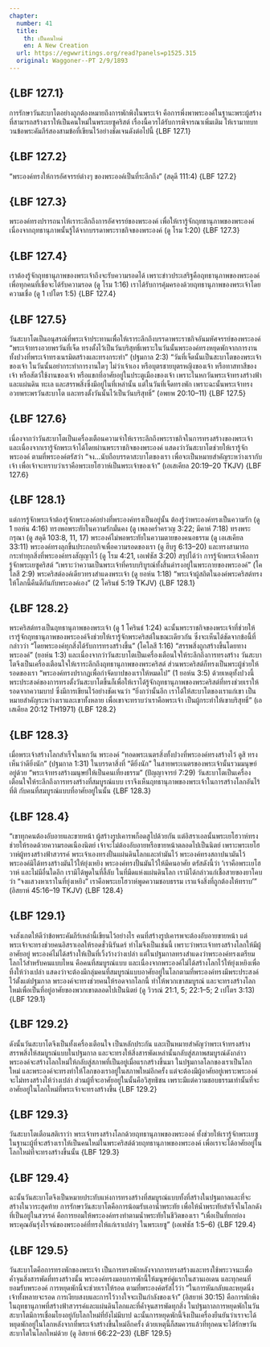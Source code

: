 ```yaml
---
chapter:
  number: 41
  title:
    th: เป็นคนใหม่
    en: A New Creation
  url: https://egwwritings.org/read?panels=p1525.315
  original: Waggoner--PT 2/9/1893
---
```


## {LBF 127.1}

การรักษาวันสะบาโตอย่างถูกต้องหมายถึงการพักพิงในพระเจ้า คือการพึ่งพาพระองค์ในฐานะพระผู้สร้างที่สามารถสร้างเราให้เป็นคนใหม่ในพระเยซูคริสต์ เรื่องนี้ควรได้รับการพิจารณาเพิ่มเติม ให้เรามาทบทวนข้อพระคัมภีร์สองสามข้อที่เขียนไว้อย่างชัดเจนดังต่อไปนี้ {LBF 127.1}

## {LBF 127.2}

“พระองค์ทรงให้การอัศจรรย์ต่างๆ ของพระองค์เป็นที่ระลึกถึง” (สดุดี 111:4) {LBF 127.2}

## {LBF 127.3}

พระองค์ทรงปรารถนาให้เราระลึกถึงการอัศจรรย์ของพระองค์ เพื่อให้เรารู้จักฤทธานุภาพของพระองค์ เนื่องจากฤทธานุภาพนั้นรู้ได้จากบรรดาพระราชกิจของพระองค์ (ดู โรม 1:20) {LBF 127.3}

## {LBF 127.4}

เราต้องรู้จักฤทธานุภาพของพระเจ้าถึงจะรับความรอดได้ เพราะข่าวประเสริฐคือฤทธานุภาพของพระองค์เพื่อทุกคนที่เชื่อจะได้รับความรอด (ดู โรม 1:16) เราได้รับการคุ้มครองด้วยฤทธานุภาพของพระเจ้าโดยความเชื่อ (ดู 1 เปโตร 1:5) {LBF 127.4}

## {LBF 127.5}

วันสะบาโตเป็นอนุสรณ์ที่พระเจ้าประทานเพื่อให้เราระลึกถึงบรรดาพระราชกิจอันมหัศจรรย์ของพระองค์ “พระเจ้าทรงอวยพรวันที่เจ็ด ทรงตั้งไว้เป็นวันบริสุทธิ์เพราะในวันนั้นพระองค์ทรงหยุดพักจากการงานทั้งปวงที่พระเจ้าทรงเนรมิตสร้างและทรงกระทำ” (ปฐมกาล 2:3) “วันที่เจ็ดนั้นเป็นสะบาโตของพระเจ้าของเจ้า ในวันนั้นอย่ากระทำการงานใดๆ ไม่ว่าเจ้าเอง หรือบุตรชายบุตรหญิงของเจ้า หรือทาสทาสีของเจ้า หรือสัตว์ใช้งานของเจ้า หรือแขกที่อาศัยอยู่ในประตูเมืองของเจ้า เพราะในหกวันพระเจ้าทรงสร้างฟ้าและแผ่นดิน ทะเล และสรรพสิ่งซึ่งมีอยู่ในที่เหล่านั้น แต่ในวันที่เจ็ดทรงพัก เพราะฉะนั้นพระเจ้าทรงอวยพระพรวันสะบาโต และทรงตั้งวันนั้นไว้เป็นวันบริสุทธิ์” (อพยพ 20:10–11) {LBF 127.5}

## {LBF 127.6}

เนื่องจากว่าวันสะบาโตเป็นเครื่องเตือนความจำให้เราระลึกถึงพระราชกิจในการทรงสร้างของพระเจ้า และเนื่องจากเรารู้จักพระเจ้าได้โดยผ่านพระราชกิจของพระองค์ แสดงว่าวันสะบาโตช่วยให้เรารู้จักพระองค์ ตามที่พระองค์ตรัสว่า “จง…นับถือบรรดาสะบาโตของเรา เพื่อจะเป็นหมายสำคัญระหว่างเรากับเจ้า เพื่อเจ้าจะทราบว่าเราคือพระเยโฮวาห์เป็นพระเจ้าของเจ้า” (เอเสเคียล 20:19–20 TKJV) {LBF 127.6}

## {LBF 128.1}

แต่การรู้จักพระเจ้าต้องรู้จักพระองค์อย่างที่พระองค์ทรงเป็นอยู่นั้น ต้องรู้ว่าพระองค์ทรงเป็นความรัก (ดู 1 ยอห์น 4:16) ทรงพอพระทัยในความรักมั่นคง (ดู เพลงคร่ำครวญ 3:22; มีคาห์ 7:18) ทรงพระกรุณา (ดู สดุดี 103:8, 11, 17) พระองค์ไม่พอพระทัยในความตายของคนอธรรม (ดู เอเสเคียล 33:11) พระองค์ทรงลุกขึ้นประกอบกิจเพื่อความรอดของเรา (ดู ฮีบรู 6:13–20) และทรงสามารถกระทำทุกสิ่งที่พระองค์ทรงสัญญาไว้ (ดู โรม 4:21, เอเฟซัส 3:20) สรุปได้ว่า การรู้จักพระเจ้าคือการรู้จักพระเยซูคริสต์ “เพราะว่าความเป็นพระเจ้าที่ครบบริบูรณ์ทั้งสิ้นดำรงอยู่ในพระกายของพระองค์” (โคโลสี 2:9) พระคริสต์องค์เดียวทรงสำแดงพระเจ้า (ดู ยอห์น 1:18) “พระเจ้าผู้สถิตในองค์พระคริสต์ทรงให้โลกนี้คืนดีกันกับพระองค์เอง” (2 โครินธ์ 5:19 TKJV) {LBF 128.1}

## {LBF 128.2}

พระคริสต์ทรงเป็นฤทธานุภาพของพระเจ้า (ดู 1 โครินธ์ 1:24) ฉะนั้นพระราชกิจของพระเจ้าที่ช่วยให้เรารู้จักฤทธานุภาพของพระองค์จึงช่วยให้เรารู้จักพระคริสต์ในขณะเดียวกัน ซึ่งจะเห็นได้ชัดจากข้อนี้ที่กล่าวว่า “โดยพระองค์ทุกสิ่งได้รับการทรงสร้างขึ้น” (โคโลสี 1:16) “สรรพสิ่งถูกสร้างขึ้นโดยทางพระองค์” (ยอห์น 1:3) และเนื่องจากว่าวันสะบาโตเป็นเครื่องเตือนใจให้ระลึกถึงการทรงสร้าง วันสะบาโตจึงเป็นเครื่องเตือนใจให้เราระลึกถึงฤทธานุภาพของพระคริสต์ ส่วนพระคริสต์ก็ทรงเป็นพระผู้ช่วยให้รอดของเรา “พระองค์ทรงปรากฏเพื่อกำจัดบาปของเราให้หมดไป” (1 ยอห์น 3:5) ด้วยเหตุทั้งปวงนี้ พระประสงค์ของการทรงตั้งวันสะบาโตขึ้นก็เพื่อให้เราได้รู้จักฤทธานุภาพของพระคริสต์ที่ทรงช่วยเราให้รอดจากความบาป ซึ่งมีการเขียนไว้อย่างชัดเจนว่า “ยิ่งกว่านั้นอีก เราได้ให้สะบาโตของเราแก่เขา เป็นหมายสำคัญระหว่างเราและเขาทั้งหลาย เพื่อเขาจะทราบว่าเราคือพระเจ้า เป็นผู้กระทำให้เขาบริสุทธิ์” (เอเสเคียล 20:12 TH1971) {LBF 128.2}

## {LBF 128.3}

เมื่อพระเจ้าสร้างโลกสำเร็จในหกวัน พระองค์ “ทอดพระเนตรสิ่งทั้งปวงที่พระองค์ทรงสร้างไว้ ดูสิ ทรงเห็นว่าดียิ่งนัก” (ปฐมกาล 1:31) ในบรรดาสิ่งที่ “ดียิ่งนัก” ในสายพระเนตรของพระเจ้านั้นรวมมนุษย์อยู่ด้วย “พระเจ้าทรงสร้างมนุษย์ให้เป็นคนเที่ยงธรรม” (ปัญญาจารย์ 7:29) วันสะบาโตเป็นเครื่องเตือนใจให้ระลึกถึงการทรงสร้างที่สมบูรณ์แบบ เราจึงเห็นฤทธานุภาพของพระเจ้าในการสร้างโลกอันไร้ที่ติ กับคนที่สมบูรณ์แบบที่อาศัยอยู่ในนั้น {LBF 128.3}

## {LBF 128.4}

“เขาทุกคนต้องอับอายและขายหน้า ผู้สร้างรูปเคารพก็อดสูไปด้วยกัน แต่อิสราเอลนั้นพระเยโฮวาห์ทรงช่วยให้รอดด้วยความรอดเนืองนิตย์ เจ้าจะไม่ต้องอับอายหรือขายหน้าตลอดไปเป็นนิตย์ เพราะพระเยโฮวาห์ผู้ทรงสร้างฟ้าสวรรค์ พระเจ้าเองทรงปั้นแผ่นดินโลกและทำมันไว้ พระองค์ทรงสถาปนามันไว้ พระองค์มิได้ทรงสร้างมันไว้ให้ยุ่งเหยิง พระองค์ทรงปั้นมันไว้ให้มีคนอาศัย ตรัสดังนี้ว่า ‘เราคือพระเยโฮวาห์ และไม่มีอื่นใดอีก เรามิได้พูดในที่ลี้ลับ ในที่มืดแห่งแผ่นดินโลก เรามิได้กล่าวแก่เชื้อสายของยาโคบว่า “จงแสวงหาเราในที่ยุ่งเหยิง” เราคือพระเยโฮวาห์พูดความชอบธรรม เราแจ้งสิ่งที่ถูกต้องให้ทราบ’” (อิสยาห์ 45:16–19 TKJV) {LBF 128.4}

## {LBF 129.1}

จงสังเกตให้ดีว่าข้อพระคัมภีร์เหล่านี้เขียนไว้อย่างไร คนที่สร้างรูปเคารพจะต้องอับอายขายหน้า แต่พระเจ้าจะทรงช่วยคนอิสราเอลให้รอดชั่วนิรันดร์ ทำไมจึงเป็นเช่นนี้ เพราะว่าพระเจ้าทรงสร้างโลกให้มีผู้อาศัยอยู่ พระองค์ไม่ได้สร้างให้เป็นที่เวิ้งว้างว่างเปล่า แต่ในปฐมกาลทรงสำแดงว่าพระองค์ทรงเตรียมโลกไว้สำหรับคนแบบไหน คือคนที่สมบูรณ์แบบ และเนื่องจากพระองค์ไม่ได้สร้างโลกไว้ให้ยุ่งเหยิงเพื่อทิ้งให้ว่างเปล่า แสดงว่าจะต้องมีกลุ่มคนที่สมบูรณ์แบบอาศัยอยู่ในโลกตามที่พระองค์ทรงมีพระประสงค์ไว้ตั้งแต่ปฐมกาล พระองค์จะทรงช่วยคนให้รอดจากโลกนี้ ทำให้พวกเขาสมบูรณ์ และจะทรงสร้างโลกใหม่เพื่อเป็นที่อยู่อาศัยของพวกเขาตลอดไปเป็นนิตย์ (ดู วิวรณ์ 21:1, 5; 22:1–5; 2 เปโตร 3:13) {LBF 129.1}

## {LBF 129.2}

ดังนั้นวันสะบาโตจึงเป็นทั้งเครื่องเตือนใจ เป็นหลักประกัน และเป็นหมายสำคัญว่าพระเจ้าทรงสร้างสรรพสิ่งให้สมบูรณ์แบบในปฐมกาล และจะทรงให้สิ่งสารพัดเหล่านั้นกลับสู่สภาพสมบูรณ์ดังกล่าว พระองค์จะสร้างโลกใหม่ให้กลับสู่สภาพที่เป็นอยู่เมื่อแรกสร้างขึ้นมา ในปฐมกาลโลกของเราเป็นโลกใหม่ และพระองค์จะทรงทำให้โลกของเราอยู่ในสภาพใหม่อีกครั้ง แต่จะต้องมีผู้อาศัยอยู่เพราะพระองค์จะไม่ทรงสร้างให้ว่างเปล่า ส่วนผู้ที่จะอาศัยอยู่ในนั้นคือวิสุทธิชน เพราะมีแต่ความชอบธรรมเท่านั้นที่จะอาศัยอยู่ในโลกใหม่ที่พระเจ้าจะทรงสร้างขึ้น {LBF 129.2}

## {LBF 129.3}

วันสะบาโตเตือนสติเราว่า พระเจ้าทรงสร้างโลกด้วยฤทธานุภาพของพระองค์ ทั้งช่วยให้เรารู้จักพระเยซูในฐานะผู้ที่จะสร้างเราให้เป็นคนใหม่ในพระคริสต์ด้วยฤทธานุภาพของพระองค์ เพื่อเราจะได้อาศัยอยู่ในโลกใหม่ที่จะทรงสร้างขึ้นนั้น {LBF 129.3}

## {LBF 129.4}

ฉะนั้นวันสะบาโตจึงเป็นหมายประทับแห่งการทรงสร้างที่สมบูรณ์แบบทั้งที่สร้างในปฐมกาลและที่จะสร้างในวาระสุดท้าย การรักษาวันสะบาโตคือการน้อมรับเอาน้ำพระทัย เพื่อให้น้ำพระทัยสำเร็จในโลกดังที่เป็นอยู่ในสวรรค์ คือการยอมให้พระองค์ทรงทำตามน้ำพระทัยในชีวิตของเรา “เพื่อเป็นที่ยกย่องพระคุณอันรุ่งโรจน์ของพระองค์ที่ทรงให้แก่เราเปล่าๆ ในพระเยซู” (เอเฟซัส 1:5–6) {LBF 129.4}

## {LBF 129.5}

วันสะบาโตคือการทรงพักของพระเจ้า เป็นการทรงพักหลังจากการทรงสร้างและทรงใช้พระวจนะเพื่อค้ำจุนสิ่งสารพัดที่ทรงสร้างนั้น พระองค์ทรงมอบการพักนี้ให้มนุษย์คู่แรกในสวนเอเดน และทุกคนที่ยอมรับพระองค์ การหยุดพักนี้จะช่วยเราให้รอด ตามที่พระองค์ตรัสไว้ว่า “ในการหันกลับและหยุดนิ่ง เจ้าทั้งหลายจะรอด การเงียบสงบและการไว้วางใจจะเป็นกำลังของเจ้า” (อิสยาห์ 30:15) คือการพักพิงในฤทธานุภาพที่สร้างฟ้าสวรรค์และแผ่นดินโลกและที่ค้ำจุนสารพัดทุกสิ่ง ในปฐมกาลการหยุดพักในวันสะบาโตมีการเชื่อมโยงอยู่กับโลกใหม่ที่ยังไม่มีบาป ฉะนั้นการหยุดพักนี้จึงเป็นเครื่องยืนยันว่าเราจะได้หยุดพักอยู่ในโลกหลังจากที่พระเจ้าสร้างขึ้นใหม่อีกครั้ง ด้วยเหตุนี้ก็สมควรแล้วที่ทุกคนจะได้รักษาวันสะบาโตในโลกใหม่ด้วย (ดู อิสยาห์ 66:22–23) {LBF 129.5}
